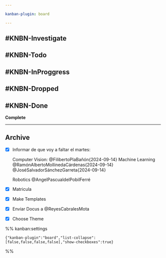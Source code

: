 ```yaml
---

kanban-plugin: board

---
```


## #KNBN-Investigate



## #KNBN-Todo



## #KNBN-InProggress



## #KNBN-Dropped



## #KNBN-Done

**Complete**


***

## Archive

- [x] Informar de que voy a faltar el martes:
	
	Computer Vision: @FilibertoPlaBañón{2024-09-14} Machine Learning @RamónAlbertoMollinedaCárdenas{2024-09-14} @JoséSalvadorSánchezGarreta{2024-09-14} 
	
	Robotics @AngelPascualdelPobilFerré
- [x] Matricula
- [x] Make Templates
- [x] Enviar Docus a @ReyesCabralesMota
- [x] Choose Theme

%% kanban:settings
```
{"kanban-plugin":"board","list-collapse":[false,false,false,false],"show-checkboxes":true}
```
%%